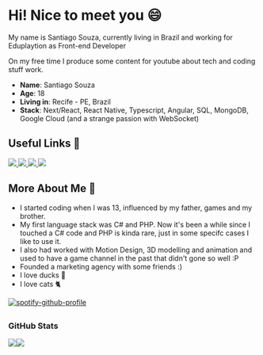 # Hi! Nice to meet you 😄

My name is Santiago Souza, currently living in Brazil and working for Eduplaytion as Front-end Developer

On my free time I produce some content for youtube about tech and coding stuff work.

* **Name**: Santiago Souza
* **Age**: 18
* **Living in**: Recife - PE, Brazil
* **Stack**: Next/React, React Native, Typescript, Angular, SQL, MongoDB, Google Cloud (and a strange passion with WebSocket)

## Useful Links 📍

<div>
    <a target='_blank' href="https://instagram.com/euosantiago">
        <img src="https://img.shields.io/badge/Instagram-E4405F?style=for-the-badge&logo=instagram&logoColor=white">
    </a>
   <a target='_blank' href="https://twitter.com/elpatino_">
        <img src="https://img.shields.io/badge/Twitter-1DA1F2?style=for-the-badge&logo=twitter&logoColor=white">
    </a>
    <a target='_blank' href="https://www.linkedin.com/in/santiago-souza-49778b1b2/">
        <img src="https://img.shields.io/badge/LinkedIn-0077B5?style=for-the-badge&logo=linkedin&logoColor=white">
    </a>
  <a target='_blank' href="https://linktr.ee/euosantiago_">
        <img src="https://img.shields.io/badge/linktree-1de9b6?style=for-the-badge&logo=linktree&logoColor=white">
    </a>
</div>

## More About Me 🦆

* I started coding when I was 13, influenced by my father, games and my brother.
* My first language stack was C# and PHP. Now it's been a while since I touched a C# code and PHP is kinda rare, just in some specifc cases I like to use it.
* I also had worked with Motion Design, 3D modelling and animation and used to have a game channel in the past that didn't gone so well :P
* Founded a marketing agency with some friends :)
* I love ducks 🦆
* I love cats 🐈

[![spotify-github-profile](https://spotify-github-profile.vercel.app/api/view?uid=rbdq2v4xivbcokhp2tcej8wvr&cover_image=true&theme=natemoo-re&bar_color=53b14f&bar_color_cover=false)](https://github.com/kittinan/spotify-github-profile)

## <h3 align="left">GitHub Stats</h3>

<div style="display: flex; flex-direction: row; justify-content: space-between;">

  <img style="flex;1" src="https://github-readme-stats.vercel.app/api?username=makis-san&count_private=true&include_all_commits=true&show_icons=true&title_color=007bff&text_color=e7e7e7&icon_color=007bff&bg_color=171c28" />

  
<img style="flex: 1;" src="https://github-readme-stats.vercel.app/api/top-langs/?username=makis-san&layout=compact&title_color=007bff&text_color=e7e7e7&icon_color=007bff&bg_color=171c28">
    </div>
